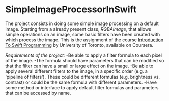 # SimpleImageProcessorInSwift
The project consists in doing some simple image processing on a default image. Starting from a already present class, _RGBAImage_, that allows simple operations on an image, some basic filters have been created with which process the image.
This is the assignment of the course [Introduction To Swift Programming](https://www.coursera.org/learn/swift-programming/) by University of Toronto, available on Coursera.

*Requirements of the project:*
-Be able to apply a filter formula to each pixel of the image.
-The formula should have parameters that can be modified so that the filter can have a small or large effect on the image.
-Be able to apply several different filters to the image, in a specific order (e.g. a ‘pipeline of filters’). These could be different formulas (e.g. brightness vs. contrast) or could be the same formula with different parameters.
-Have some method or interface to apply default filter formulas and parameters that can be accessed by name.